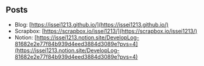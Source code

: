 ## Posts

- Blog: [https://issei1213.github.io/](https://issei1213.github.io/)
- Scrapbox: [https://scrapbox.io/issei1213/](https://scrapbox.io/issei1213/)
- Notion: [https://issei1213.notion.site/DevelopLog-81682e2e77f84b939d4eed3884d3089e?pvs=4](https://issei1213.notion.site/DevelopLog-81682e2e77f84b939d4eed3884d3089e?pvs=4)
